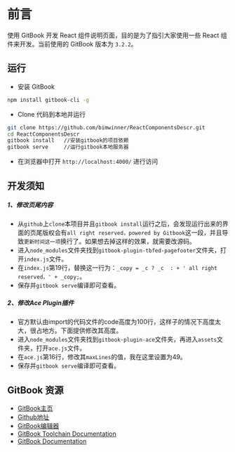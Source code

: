 # 前言
使用 GitBook 开发 React 组件说明页面，目的是为了指引大家使用一些 React 组件来开发。当前使用的 GitBook 版本为 `3.2.2`。

## 运行
* 安装 GitBook
```bash
npm install gitbook-cli -g
```
* Clone 代码到本地并运行
```bash
git clone https://github.com/bimwinner/ReactComponentsDescr.git
cd ReactComponentsDescr
gitbook install   //安装gitbook的项目依赖
gitbook serve     //运行gitbook本地服务器
```
* 在浏览器中打开 `http://localhost:4000/` 进行访问

## 开发须知
##### 1、修改页尾内容
* 从`github`上`clone`本项目并且`gitbook install`运行之后，会发现运行出来的界面的页尾版权会有`all right reserved，powered by Gitbook`这一段，并且导致`更新时间这一项`换行了。如果想去掉这样的效果，就需要改源码。
* 进入`node_modules`文件夹找到`gitbook-plugin-tbfed-pagefooter`文件夹，打开`index.js`文件。
* 在`index.js`第19行，替换这一行为：`_copy = _c ? _c  : + ' all right reserved，' + _copy;`。
* 保存并`gitbook serve`编译即可查看。

##### 2、修改Ace Plugin插件
* 官方默认由import的代码文件的code高度为100行，这样子的情况下高度太大，很占地方。下面提供修改其高度。
* 进入`node_modules`文件夹找到`gitbook-plugin-ace`文件夹，再进入`assets`文件夹，打开`ace.js`文件。
* 在`ace.js`第16行，修改其`maxLines`的值，我在这里设置为49。
* 保存并`gitbook serve`编译即可查看。

## GitBook 资源

* [GitBook主页](https://www.gitbook.com/)
* [Github地址](https://github.com/GitbookIO/)
* [GitBook编辑器](https://www.gitbook.com/editor/osx)
* [GitBook Toolchain Documentation](http://toolchain.gitbook.com/)
* [GitBook Documentation](http://help.gitbook.com/)
